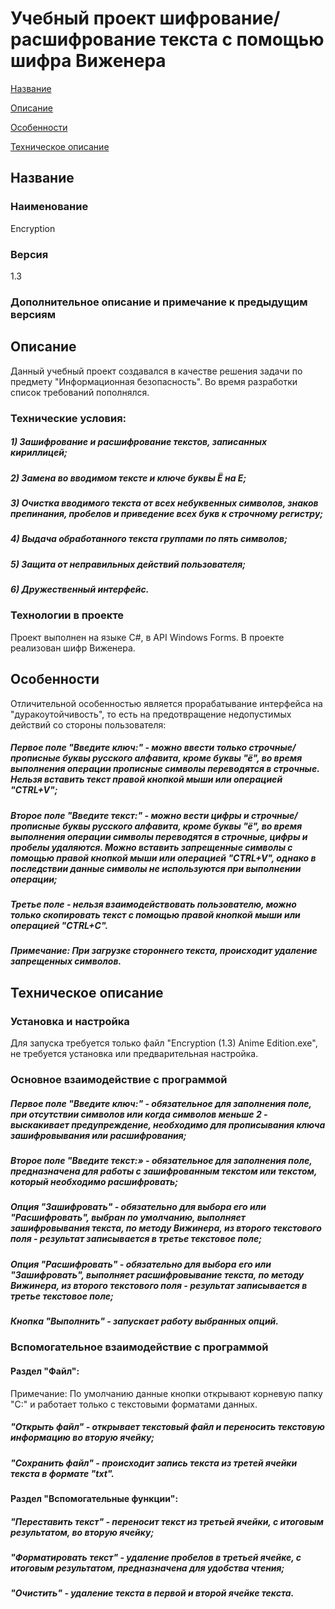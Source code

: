 # Учебный проект шифрование/расшифрование текста с помощью шифра Виженера

[Название](#Название)

[Описание](#Описание)

[Особенности](#Особенности)

[Техническое описание](#Техническое-описание)

## Название

### Наименование
Encryption 

### Версия
1.3

### Дополнительное описание и примечание к предыдущим версиям

## Описание
Данный учебный проект создавался в качестве решения задачи по предмету "Информационная безопасность". Во время разработки список требований пополнялся.

### Технические условия:
##### 1) Зашифрование и расшифрование текстов, записанных кириллицей;
##### 2) Замена во вводимом тексте и ключе буквы Ё на Е;
##### 3) Очистка вводимого текста от всех небуквенных символов, знаков препинания, пробелов и приведение всех букв к строчному регистру;
##### 4) Выдача обработанного текста группами по пять символов;
##### 5) Защита от неправильных действий пользователя;
##### 6) Дружественный интерфейс.

### Технологии в проекте
Проект выполнен на языке C#, в API Windows Forms. В проекте реализован шифр Виженера. 

## Особенности 
Отличительной особенностью является прорабатывание интерфейса на "дуракоутойчивость", то есть на предотвращение недопустимых действий со стороны пользователя:

##### Первое поле "Введите ключ:" - можно ввести только строчные/прописные буквы русского алфавита, кроме буквы "ё", во время выполнения операции прописные символы переводятся в строчные. Нельзя вставить текст правой кнопкой мыши или операцией "CTRL+V";

##### Второе поле "Введите текст:" - можно вести цифры и строчные/прописные буквы русского алфавита, кроме буквы "ё", во время выполнения операции символы переводятся в строчные, цифры и пробелы удаляются. Можно вставить запрещенные символы с помощью правой кнопкой мыши или операцией "CTRL+V", однако в последствии данные символы не используются при выполнении операции;

##### Третье поле - нельзя взаимодействовать пользователю, можно только скопировать текст с помощью правой кнопкой мыши или операцией "CTRL+C".

##### Примечание: При загрузке стороннего текста, происходит удаление запрещенных символов.

## Техническое описание

### Установка и настройка

Для запуска требуется только файл "Encryption (1.3) Anime Edition.exe", не требуется установка или предварительная настройка. 

### Основное взаимодействие с программой

##### Первое поле "Введите ключ:" - обязательное для заполнения поле, при отсутствии символов или когда символов меньше 2 - выскакивает предупреждение, необходимо для прописывания ключа зашифровывания или расшифрования;

##### Второе поле "Введите текст:» - обязательное для заполнения поле, предназначена для работы с зашифрованным текстом или текстом, который необходимо расшифровать;

##### Опция "Зашифровать" - обязательно для выбора его или "Расшифровать", выбран по умолчанию, выполняет зашифровывания текста, по методу Вижинера, из второго текстового поля - результат записывается в третье текстовое поле;

##### Опция "Расшифровать" - обязательно для выбора его или "Зашифровать", выполняет расшифровывание текста, по методу Вижинера, из второго текстового поля - результат записывается в третье текстовое поле;

##### Кнопка "Выполнить" - запускает работу выбранных опций.

### Вспомогательное взаимодействие с программой

#### Раздел "Файл":

Примечание: По умолчанию данные кнопки открывают корневую папку "C:\" и работает только с текстовыми форматами данных. 

##### "Открыть файл" - открывает текстовый файл и переносить текстовую информацию во вторую ячейку;

##### "Сохранить файл" - происходит запись текста из третей ячейки текста в формате "txt".

#### Раздел "Вспомогательные функции":

##### "Переставить текст" - переносит текст из третьей ячейки, с итоговым результатом, во вторую ячейку;

##### "Форматировать текст" - удаление пробелов в третьей ячейке, с итоговым результатом, предназначена для удобства чтения;

##### "Очистить" - удаление текста в первой и второй ячейке текста.
